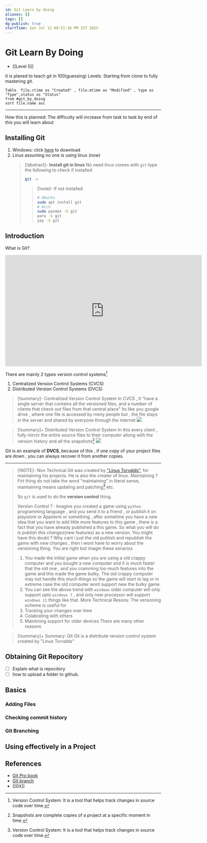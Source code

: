 ```yaml
---
id: Git Learn by doing
aliases: []
tags: []
dg-publish: true
startTime: Sat Jul 12 09:51:16 PM IST 2025
---
```


# Git Learn By Doing
 - [[Level 5]]

It is planed to teach git in 100(guessing) Levels. Starting from clone to fully mastering git.

```dataview
Table  file.ctime as "Created" , file.mtime as "Modified" , type as "Type",status as "Status"
from #git_by_doing
sort file.name asc
```

---

How this is planned: The difficulty will increase from task to task by end of this you will learn about

## Installing Git

1. Windows: click [here](https://git-scm.com/downloads/win) to download
2. Linux assuming no one is using linux (now)
   > [!abstract]- **Install git in linux**
   > No need linux comes with `git` type the following to check if installed
   >
   > ```bash
   > git -v
   > ```
   >
   > > [!note]- If not installed
   > >
   > > ```bash
   > > # Ubuntu
   > > sudo apt install git
   > > # Arch
   > > sudo pacman -S git
   > > paru -S git
   > > yay -S git
   > > ```

## Introduction

What is Git?

<iframe src="https://player.vimeo.com/video/41381741?title=0&amp;byline=0&amp;portrait=0&amp;color=f14e32" width="635" height="360" frameborder="0" webkitAllowFullScreen mozallowfullscreen allowFullScreen></iframe>
             
There are mainly 2 types version control systems[^1]

1.  Centralized Version Control Systems (CVCS)
2.  Distributed Version Control Systems (DVCS)

> [!summary]- Centralized Version Control System
> In CVCS , it "have a single server that contains all the versioned files, and a number of clients that check out files from that central place"
> Its like you google drive , where one file is accessed by meny people but , the file stays in the server and shared by everyone through the internet
> ![](https://git-scm.com/book/en/v2/images/centralized.png)

> [!summary]+ Distributed Version Control System
> In this every client , fully mirror the entire source files to their computer allong with the version history and all the snapshots[^2]
> ![](https://git-scm.com/book/en/v2/images/distributed.png)

Git is an example of **DVCS**, because of this , if one copy of your project files are down , you can always recover it from another copies.

---

> [!NOTE]- Non Technical
> Git was created by ["Linus Torvalds"](https://github.com/torvalds), for maintaining his projects. He is also the creater of linux.
> Maintaining ? Firt thing do not take the word "maintaining" in literal sense, maintaining means updating and patching[^1] etc.
>
> So `git` is used to do the **version control** thing.
>
> Version Control ? : Imagine you created a game using `python` programming language , and you send it to a friend , or publish it on playstore or Appstore or something , after sometime you have a new idea that you want to add little more features to this game , there is a fact that you have already published a this game. So what you will do is publish this _changes_(new features) as a new version. You might have this doubt ? Why cant i just the old publish and republish the game with new changes , then i wont have to worry about the versioning thing. You are right but imagin these senarios
>
> 1.  You made the initial game when you are using a old crappy computer and you bought a new computer and it is much faster that the old one , and you cramming too much features into the game and this made the game bulky. The old crappy computer may not handle this much things so the game will start to lag or in extreme case the old computer wont support new the bulky game.
> 2.  You can see the above trend with `windows` older computer will only support upto `windows 7` , and only new processor will support `windows 11` things like that.
>     More Technical Resons:
>     The versioning scheme is useful for
> 3.  Tracking your changes over time
> 4.  Colabrating with others
> 5.  Maintining support for older devices
>     There are many other reasons

> [!summary]+ Summary: Git
> Git is a distribute version control system created by "Linus Torvalds"

[^1]: Version Control System: It is a tool that helps track changes in source code over time.

[^2]: Snapshots are complete copies of a project at a specific moment in time.

## Obtaining Git Repocitory

- [ ] Explain what is repocitory
- [ ] how to upload a folder to github.

## Basics

### Adding Files

### Checking commit history

### Git Branching

## Using effectively in a Project

## References

- [Git Pro book](https://git-scm.com/book/en/v2)
- [Git branch](https://git-scm.com/docs/git-branch)
- [[Git]]

